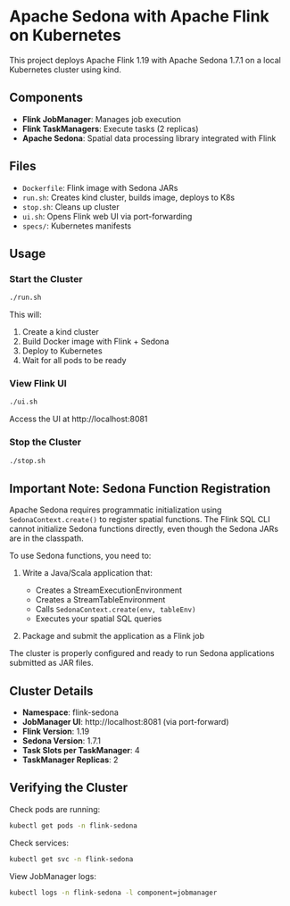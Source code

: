 # Apache Sedona with Apache Flink on Kubernetes

This project deploys Apache Flink 1.19 with Apache Sedona 1.7.1 on a local Kubernetes cluster using kind.

## Components

- **Flink JobManager**: Manages job execution
- **Flink TaskManagers**: Execute tasks (2 replicas)
- **Apache Sedona**: Spatial data processing library integrated with Flink

## Files

- `Dockerfile`: Flink image with Sedona JARs
- `run.sh`: Creates kind cluster, builds image, deploys to K8s
- `stop.sh`: Cleans up cluster
- `ui.sh`: Opens Flink web UI via port-forwarding
- `specs/`: Kubernetes manifests

## Usage

### Start the Cluster

```bash
./run.sh
```

This will:
1. Create a kind cluster
2. Build Docker image with Flink + Sedona
3. Deploy to Kubernetes
4. Wait for all pods to be ready

### View Flink UI

```bash
./ui.sh
```

Access the UI at http://localhost:8081

### Stop the Cluster

```bash
./stop.sh
```

## Important Note: Sedona Function Registration

Apache Sedona requires programmatic initialization using `SedonaContext.create()` to register spatial functions. The Flink SQL CLI cannot initialize Sedona functions directly, even though the Sedona JARs are in the classpath.

To use Sedona functions, you need to:

1. Write a Java/Scala application that:
   - Creates a StreamExecutionEnvironment
   - Creates a StreamTableEnvironment
   - Calls `SedonaContext.create(env, tableEnv)`
   - Executes your spatial SQL queries

2. Package and submit the application as a Flink job

The cluster is properly configured and ready to run Sedona applications submitted as JAR files.

## Cluster Details

- **Namespace**: flink-sedona
- **JobManager UI**: http://localhost:8081 (via port-forward)
- **Flink Version**: 1.19
- **Sedona Version**: 1.7.1
- **Task Slots per TaskManager**: 4
- **TaskManager Replicas**: 2

## Verifying the Cluster

Check pods are running:
```bash
kubectl get pods -n flink-sedona
```

Check services:
```bash
kubectl get svc -n flink-sedona
```

View JobManager logs:
```bash
kubectl logs -n flink-sedona -l component=jobmanager
```
